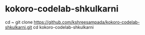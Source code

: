# kokoro-codelab-shkulkarni
cd ~
git clone https://github.com/kshreesampada/kokoro-codelab-shkulkarni.git
cd kokoro-codelab-shkulkarni
